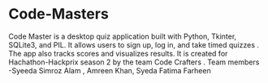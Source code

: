 # Code-Masters
Code Master is a desktop quiz application built with Python, Tkinter, SQLite3, and PIL. It allows users to sign up, log in, and take timed quizzes . The app also tracks scores and visualizes results. It is created for Hachathon-Hackprix season 2 by the team Code Crafters . Team members -Syeeda Simroz Alam , Amreen Khan,  Syeda Fatima Farheen
